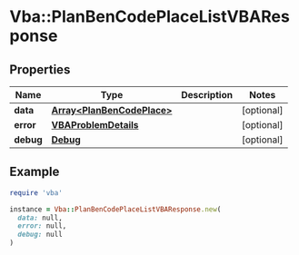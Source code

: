 # Vba::PlanBenCodePlaceListVBAResponse

## Properties

| Name | Type | Description | Notes |
| ---- | ---- | ----------- | ----- |
| **data** | [**Array&lt;PlanBenCodePlace&gt;**](PlanBenCodePlace.md) |  | [optional] |
| **error** | [**VBAProblemDetails**](VBAProblemDetails.md) |  | [optional] |
| **debug** | [**Debug**](Debug.md) |  | [optional] |

## Example

```ruby
require 'vba'

instance = Vba::PlanBenCodePlaceListVBAResponse.new(
  data: null,
  error: null,
  debug: null
)
```

